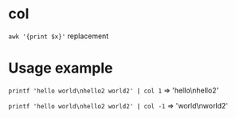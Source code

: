 # col
`awk '{print $x}'` replacement

# Usage example
`printf 'hello world\nhello2 world2' | col 1` => 'hello\nhello2'

`printf 'hello world\nhello2 world2' | col -1` => 'world\nworld2'
